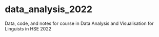 # data_analysis_2022
Data, code, and notes for course in Data Analysis and Visualisation for Linguists in HSE 2022
